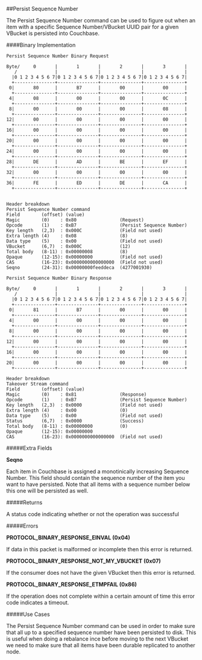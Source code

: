 
##Persist Sequence Number

The Persist Sequence Number command can be used to figure out when an item with a specific Sequence Number/VBucket UUID pair for a given VBucket is persisted into Couchbase.

####Binary Implementation

    Persist Sequence Number Binary Request

    Byte/     0       |       1       |       2       |       3       |
       /              |               |               |               |
      |0 1 2 3 4 5 6 7|0 1 2 3 4 5 6 7|0 1 2 3 4 5 6 7|0 1 2 3 4 5 6 7|
      +---------------+---------------+---------------+---------------+
     0|       80      |       B7      |       00      |       00      |
      +---------------+---------------+---------------+---------------+
     4|       08      |       00      |       00      |       0C      |
      +---------------+---------------+---------------+---------------+
     8|       00      |       00      |       00      |       08      |
      +---------------+---------------+---------------+---------------+
    12|       00      |       00      |       00      |       00      |
      +---------------+---------------+---------------+---------------+
    16|       00      |       00      |       00      |       00      |
      +---------------+---------------+---------------+---------------+
    20|       00      |       00      |       00      |       00      |
      +---------------+---------------+---------------+---------------+
    24|       00      |       00      |       00      |       00      |
      +---------------+---------------+---------------+---------------+
    28|       DE      |       AD      |       BE      |       EF      |
      +---------------+---------------+---------------+---------------+
    32|       00      |       00      |       00      |       00      |
      +---------------+---------------+---------------+---------------+
    36|       FE      |       ED      |       DE      |       CA      |
      +---------------+---------------+---------------+---------------+


    Header breakdown
    Persist Sequence Number command
    Field        (offset) (value)
    Magic        (0)    : 0x80                (Request)
    Opcode       (1)    : 0xB7                (Persist Sequence Number)
    Key length   (2,3)  : 0x000C              (Field not used)
    Extra length (4)    : 0x08                (8)
    Data type    (5)    : 0x00                (Field not used)
    VBucket      (6,7)  : 0x000C              (12)
    Total body   (8-11) : 0x00000008          (8)
    Opaque       (12-15): 0x00000000          (Field not used)
    CAS          (16-23): 0x0000000000000000  (Field not used)
	Seqno        (24-31): 0x00000000feeddeca  (4277001930)

    Persist Sequence Number Binary Response

    Byte/     0       |       1       |       2       |       3       |
       /              |               |               |               |
      |0 1 2 3 4 5 6 7|0 1 2 3 4 5 6 7|0 1 2 3 4 5 6 7|0 1 2 3 4 5 6 7|
      +---------------+---------------+---------------+---------------+
     0|       81      |       B7      |       00      |       00      |
      +---------------+---------------+---------------+---------------+
     4|       00      |       00      |       00      |       00      |
      +---------------+---------------+---------------+---------------+
     8|       00      |       00      |       00      |       00      |
      +---------------+---------------+---------------+---------------+
    12|       00      |       00      |       00      |       00      |
      +---------------+---------------+---------------+---------------+
    16|       00      |       00      |       00      |       00      |
      +---------------+---------------+---------------+---------------+
    20|       00      |       00      |       00      |       00      |
      +---------------+---------------+---------------+---------------+

    Header breakdown
    Takeover Stream command
    Field        (offset) (value)
    Magic        (0)    : 0x81 	              (Response)
    Opcode       (1)    : 0xB7                (Persist Sequence Number)
    Key length   (2,3)  : 0x0000              (Field not used)
    Extra length (4)    : 0x00                (0)
    Data type    (5)    : 0x00                (Field not used)
    Status       (6,7)  : 0x0000              (Success)
    Total body   (8-11) : 0x00000000          (0)
    Opaque       (12-15): 0x00000000
    CAS          (16-23): 0x0000000000000000  (Field not used)

#####Extra Fields

**Seqno**

Each item in Couchbase is assigned a monotinically increasing Sequence Number. This field should contain the sequence number of the item you want to have persisted. Note that all items with a sequence number below this one will be persisted as well.

#####Returns

A status code indicating whether or not the operation was successful

#####Errors

**PROTOCOL_BINARY_RESPONSE_EINVAL (0x04)**

If data in this packet is malformed or incomplete then this error is returned.

**PROTOCOL_BINARY_RESPONSE_NOT_MY_VBUCKET (0x07)**

If the consumer does not have the given VBucket then this error is returned.

**PROTOCOL_BINARY_RESPONSE_ETMPFAIL (0x86)**

If the operation does not complete within a certain amount of time this error code indicates a timeout.

#####Use Cases

The Persist Sequence Number command can be used in order to make sure that all up to a specified sequence number have been persisted to disk. This is useful when doing a rebalance ince before moving to the next VBucket we need to make sure that all items have been durable replicated to another node.


